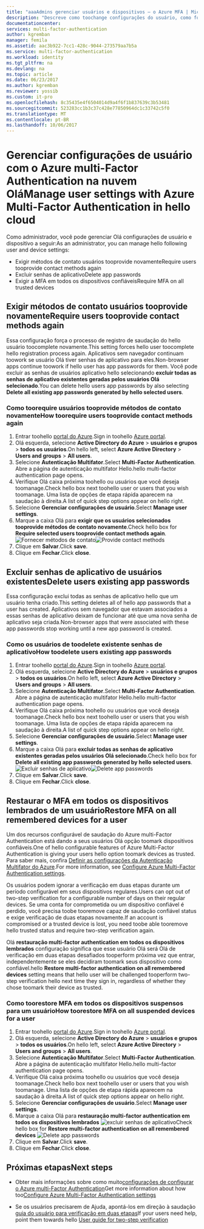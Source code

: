 ```yaml
---
title: "aaaAdmins gerenciar usuários e dispositivos – o Azure MFA | Microsoft Docs"
description: "Descreve como toochange configurações do usuário, como forçar Olá usuários toodo Olá processo de verificação novamente."
documentationcenter: 
services: multi-factor-authentication
author: kgremban
manager: femila
ms.assetid: aac3b922-7cc1-428c-9044-273579aa7b5a
ms.service: multi-factor-authentication
ms.workload: identity
ms.tgt_pltfrm: na
ms.devlang: na
ms.topic: article
ms.date: 06/23/2017
ms.author: kgremban
ms.reviewer: yossib
ms.custom: it-pro
ms.openlocfilehash: 8c35435e4f6504014d9a4f6f1b837639c3b53481
ms.sourcegitcommit: 523283cc1b3c37c428e77850964dc1c33742c5f0
ms.translationtype: MT
ms.contentlocale: pt-BR
ms.lasthandoff: 10/06/2017
---
```

# <a name="manage-user-settings-with-azure-multi-factor-authentication-in-hello-cloud"></a><span data-ttu-id="365f2-103">Gerenciar configurações de usuário com o Azure multi-Factor Authentication na nuvem Olá</span><span class="sxs-lookup"><span data-stu-id="365f2-103">Manage user settings with Azure Multi-Factor Authentication in hello cloud</span></span>
<span data-ttu-id="365f2-104">Como administrador, você pode gerenciar Olá configurações de usuário e dispositivo a seguir:</span><span class="sxs-lookup"><span data-stu-id="365f2-104">As an administrator, you can manage hello following user and device settings:</span></span>

* <span data-ttu-id="365f2-105">Exigir métodos de contato usuários tooprovide novamente</span><span class="sxs-lookup"><span data-stu-id="365f2-105">Require users tooprovide contact methods again</span></span>
* <span data-ttu-id="365f2-106">Excluir senhas de aplicativo</span><span class="sxs-lookup"><span data-stu-id="365f2-106">Delete app passwords</span></span>
* <span data-ttu-id="365f2-107">Exigir a MFA em todos os dispositivos confiáveis</span><span class="sxs-lookup"><span data-stu-id="365f2-107">Require MFA on all trusted devices</span></span> 

## <a name="require-users-tooprovide-contact-methods-again"></a><span data-ttu-id="365f2-108">Exigir métodos de contato usuários tooprovide novamente</span><span class="sxs-lookup"><span data-stu-id="365f2-108">Require users tooprovide contact methods again</span></span>
<span data-ttu-id="365f2-109">Essa configuração força o processo de registro de saudação do hello usuário toocomplete novamente.</span><span class="sxs-lookup"><span data-stu-id="365f2-109">This setting forces hello user toocomplete hello registration process again.</span></span> <span data-ttu-id="365f2-110">Aplicativos sem navegador continuam toowork se usuário Olá tiver senhas de aplicativo para eles.</span><span class="sxs-lookup"><span data-stu-id="365f2-110">Non-browser apps continue toowork if hello user has app passwords for them.</span></span>  <span data-ttu-id="365f2-111">Você pode excluir as senhas de usuários aplicativo hello selecionando **excluir todas as senhas de aplicativo existentes geradas pelos usuários Olá selecionado**.</span><span class="sxs-lookup"><span data-stu-id="365f2-111">You can delete hello users app passwords by also selecting **Delete all existing app passwords generated by hello selected users**.</span></span>

### <a name="how-toorequire-users-tooprovide-contact-methods-again"></a><span data-ttu-id="365f2-112">Como toorequire usuários tooprovide métodos de contato novamente</span><span class="sxs-lookup"><span data-stu-id="365f2-112">How toorequire users tooprovide contact methods again</span></span>
1. <span data-ttu-id="365f2-113">Entrar toohello [portal do Azure](https://portal.azure.com).</span><span class="sxs-lookup"><span data-stu-id="365f2-113">Sign in toohello [Azure portal](https://portal.azure.com).</span></span>
2. <span data-ttu-id="365f2-114">Olá esquerda, selecione **Active Directory do Azure** > **usuários e grupos** > **todos os usuários**.</span><span class="sxs-lookup"><span data-stu-id="365f2-114">On hello left, select **Azure Active Directory** > **Users and groups** > **All users**.</span></span>
3. <span data-ttu-id="365f2-115">Selecione **Autenticação Multifator**.</span><span class="sxs-lookup"><span data-stu-id="365f2-115">Select **Multi-Factor Authentication**.</span></span> <span data-ttu-id="365f2-116">Abre a página de autenticação multifator Hello.</span><span class="sxs-lookup"><span data-stu-id="365f2-116">hello multi-factor authentication page opens.</span></span> 
4. <span data-ttu-id="365f2-117">Verifique Olá caixa próxima toohello ou usuários que você deseja toomanage.</span><span class="sxs-lookup"><span data-stu-id="365f2-117">Check hello box next toohello user or users that you wish toomanage.</span></span> <span data-ttu-id="365f2-118">Uma lista de opções de etapa rápida aparecem na saudação à direita.</span><span class="sxs-lookup"><span data-stu-id="365f2-118">A list of quick step options appear on hello right.</span></span> 
5. <span data-ttu-id="365f2-119">Selecione **Gerenciar configurações de usuário**.</span><span class="sxs-lookup"><span data-stu-id="365f2-119">Select **Manage user settings**.</span></span>
6. <span data-ttu-id="365f2-120">Marque a caixa Olá para **exigir que os usuários selecionados tooprovide métodos de contato novamente**.</span><span class="sxs-lookup"><span data-stu-id="365f2-120">Check hello box for **Require selected users tooprovide contact methods again**.</span></span>
   <span data-ttu-id="365f2-121">![Fornecer métodos de contato](./media/multi-factor-authentication-manage-users-and-devices/reproofup.png)</span><span class="sxs-lookup"><span data-stu-id="365f2-121">![Provide contact methods](./media/multi-factor-authentication-manage-users-and-devices/reproofup.png)</span></span>
7. <span data-ttu-id="365f2-122">Clique em **Salvar**.</span><span class="sxs-lookup"><span data-stu-id="365f2-122">Click **save**.</span></span>
8. <span data-ttu-id="365f2-123">Clique em **Fechar**.</span><span class="sxs-lookup"><span data-stu-id="365f2-123">Click **close**.</span></span>

## <a name="delete-users-existing-app-passwords"></a><span data-ttu-id="365f2-124">Excluir senhas de aplicativo de usuários existentes</span><span class="sxs-lookup"><span data-stu-id="365f2-124">Delete users existing app passwords</span></span>
<span data-ttu-id="365f2-125">Essa configuração exclui todas as senhas de aplicativo hello que um usuário tenha criado.</span><span class="sxs-lookup"><span data-stu-id="365f2-125">This setting deletes all of hello app passwords that a user has created.</span></span> <span data-ttu-id="365f2-126">Aplicativos sem navegador que estavam associados a essas senhas de aplicativo deixam de funcionar até que uma nova senha de aplicativo seja criada.</span><span class="sxs-lookup"><span data-stu-id="365f2-126">Non-browser apps that were associated with these app passwords stop working until a new app password is created.</span></span>

### <a name="how-toodelete-users-existing-app-passwords"></a><span data-ttu-id="365f2-127">Como os usuários de toodelete existente senhas de aplicativo</span><span class="sxs-lookup"><span data-stu-id="365f2-127">How toodelete users existing app passwords</span></span>
1. <span data-ttu-id="365f2-128">Entrar toohello [portal do Azure](https://portal.azure.com).</span><span class="sxs-lookup"><span data-stu-id="365f2-128">Sign in toohello [Azure portal](https://portal.azure.com).</span></span>
2. <span data-ttu-id="365f2-129">Olá esquerda, selecione **Active Directory do Azure** > **usuários e grupos** > **todos os usuários**.</span><span class="sxs-lookup"><span data-stu-id="365f2-129">On hello left, select **Azure Active Directory** > **Users and groups** > **All users**.</span></span>
3. <span data-ttu-id="365f2-130">Selecione **Autenticação Multifator**.</span><span class="sxs-lookup"><span data-stu-id="365f2-130">Select **Multi-Factor Authentication**.</span></span> <span data-ttu-id="365f2-131">Abre a página de autenticação multifator Hello.</span><span class="sxs-lookup"><span data-stu-id="365f2-131">hello multi-factor authentication page opens.</span></span> 
6. <span data-ttu-id="365f2-132">Verifique Olá caixa próxima toohello ou usuários que você deseja toomanage.</span><span class="sxs-lookup"><span data-stu-id="365f2-132">Check hello box next toohello user or users that you wish toomanage.</span></span> <span data-ttu-id="365f2-133">Uma lista de opções de etapa rápida aparecem na saudação à direita.</span><span class="sxs-lookup"><span data-stu-id="365f2-133">A list of quick step options appear on hello right.</span></span> 
7. <span data-ttu-id="365f2-134">Selecione **Gerenciar configurações de usuário**.</span><span class="sxs-lookup"><span data-stu-id="365f2-134">Select **Manage user settings**.</span></span>
8. <span data-ttu-id="365f2-135">Marque a caixa Olá para **excluir todas as senhas de aplicativo existentes geradas pelos usuários Olá selecionado**.</span><span class="sxs-lookup"><span data-stu-id="365f2-135">Check hello box for **Delete all existing app passwords generated by hello selected users**.</span></span>
   <span data-ttu-id="365f2-136">![Excluir senhas de aplicativo](./media/multi-factor-authentication-manage-users-and-devices/deleteapppasswords.png)</span><span class="sxs-lookup"><span data-stu-id="365f2-136">![Delete app passwords](./media/multi-factor-authentication-manage-users-and-devices/deleteapppasswords.png)</span></span>
9. <span data-ttu-id="365f2-137">Clique em **Salvar**.</span><span class="sxs-lookup"><span data-stu-id="365f2-137">Click **save**.</span></span>
10. <span data-ttu-id="365f2-138">Clique em **Fechar**.</span><span class="sxs-lookup"><span data-stu-id="365f2-138">Click **close**.</span></span>

## <a name="restore-mfa-on-all-remembered-devices-for-a-user"></a><span data-ttu-id="365f2-139">Restaurar o MFA em todos os dispositivos lembrados de um usuário</span><span class="sxs-lookup"><span data-stu-id="365f2-139">Restore MFA on all remembered devices for a user</span></span>
<span data-ttu-id="365f2-140">Um dos recursos configurável de saudação do Azure multi-Factor Authentication está dando a seus usuários Olá opção toomark dispositivos confiáveis.</span><span class="sxs-lookup"><span data-stu-id="365f2-140">One of hello configurable features of Azure Multi-Factor Authentication is giving your users hello option toomark devices as trusted.</span></span> <span data-ttu-id="365f2-141">Para saber mais, confira [Definir as configurações da Autenticação Multifator do Azure](multi-factor-authentication-whats-next.md#remember-multi-factor-authentication-for-devices-that-users-trust).</span><span class="sxs-lookup"><span data-stu-id="365f2-141">For more information, see [Configure Azure Multi-Factor Authentication settings](multi-factor-authentication-whats-next.md#remember-multi-factor-authentication-for-devices-that-users-trust).</span></span>

<span data-ttu-id="365f2-142">Os usuários podem ignorar a verificação em duas etapas durante um período configurável em seus dispositivos regulares.</span><span class="sxs-lookup"><span data-stu-id="365f2-142">Users can opt out of two-step verification for a configurable number of days on their regular devices.</span></span> <span data-ttu-id="365f2-143">Se uma conta for comprometida ou um dispositivo confiável é perdido, você precisa toobe tooremove capaz de saudação confiável status e exige verificação de duas etapas novamente.</span><span class="sxs-lookup"><span data-stu-id="365f2-143">If an account is compromised or a trusted device is lost, you need toobe able tooremove hello trusted status and require two-step verification again.</span></span>

<span data-ttu-id="365f2-144">Olá **restauração multi-factor authentication em todos os dispositivos lembrados** configuração significa que esse usuário Olá será Olá de verificação em duas etapas desafiados tooperform próxima vez que entrar, independentemente se eles decidiram toomark seus dispositivo como confiável.</span><span class="sxs-lookup"><span data-stu-id="365f2-144">hello **Restore multi-factor authentication on all remembered devices** setting means that hello user will be challenged tooperform two-step verification hello next time they sign in, regardless of whether they chose toomark their device as trusted.</span></span> 

### <a name="how-toorestore-mfa-on-all-suspended-devices-for-a-user"></a><span data-ttu-id="365f2-145">Como toorestore MFA em todos os dispositivos suspensos para um usuário</span><span class="sxs-lookup"><span data-stu-id="365f2-145">How toorestore MFA on all suspended devices for a user</span></span>
1. <span data-ttu-id="365f2-146">Entrar toohello [portal do Azure](https://portal.azure.com).</span><span class="sxs-lookup"><span data-stu-id="365f2-146">Sign in toohello [Azure portal](https://portal.azure.com).</span></span>
2. <span data-ttu-id="365f2-147">Olá esquerda, selecione **Active Directory do Azure** > **usuários e grupos** > **todos os usuários**.</span><span class="sxs-lookup"><span data-stu-id="365f2-147">On hello left, select **Azure Active Directory** > **Users and groups** > **All users**.</span></span>
3. <span data-ttu-id="365f2-148">Selecione **Autenticação Multifator**.</span><span class="sxs-lookup"><span data-stu-id="365f2-148">Select **Multi-Factor Authentication**.</span></span> <span data-ttu-id="365f2-149">Abre a página de autenticação multifator Hello.</span><span class="sxs-lookup"><span data-stu-id="365f2-149">hello multi-factor authentication page opens.</span></span> 
6. <span data-ttu-id="365f2-150">Verifique Olá caixa próxima toohello ou usuários que você deseja toomanage.</span><span class="sxs-lookup"><span data-stu-id="365f2-150">Check hello box next toohello user or users that you wish toomanage.</span></span> <span data-ttu-id="365f2-151">Uma lista de opções de etapa rápida aparecem na saudação à direita.</span><span class="sxs-lookup"><span data-stu-id="365f2-151">A list of quick step options appear on hello right.</span></span> 
7. <span data-ttu-id="365f2-152">Selecione **Gerenciar configurações de usuário**.</span><span class="sxs-lookup"><span data-stu-id="365f2-152">Select **Manage user settings**.</span></span>
8. <span data-ttu-id="365f2-153">Marque a caixa Olá para **restauração multi-factor authentication em todos os dispositivos lembrados**
   ![excluir senhas de aplicativo](./media/multi-factor-authentication-manage-users-and-devices/rememberdevices.png)</span><span class="sxs-lookup"><span data-stu-id="365f2-153">Check hello box for **Restore multi-factor authentication on all remembered devices**
![Delete app passwords](./media/multi-factor-authentication-manage-users-and-devices/rememberdevices.png)</span></span>
9. <span data-ttu-id="365f2-154">Clique em **Salvar**.</span><span class="sxs-lookup"><span data-stu-id="365f2-154">Click **save**.</span></span>
10. <span data-ttu-id="365f2-155">Clique em **Fechar**.</span><span class="sxs-lookup"><span data-stu-id="365f2-155">Click **close**.</span></span>

## <a name="next-steps"></a><span data-ttu-id="365f2-156">Próximas etapas</span><span class="sxs-lookup"><span data-stu-id="365f2-156">Next steps</span></span>

- <span data-ttu-id="365f2-157">Obter mais informações sobre como muito[configurações de configurar o Azure multi-Factor Authentication](multi-factor-authentication-whats-next.md)</span><span class="sxs-lookup"><span data-stu-id="365f2-157">Get more information about how too[Configure Azure Multi-Factor Authentication settings](multi-factor-authentication-whats-next.md)</span></span>

- <span data-ttu-id="365f2-158">Se os usuários precisarem de Ajuda, apontá-los em direção à saudação [guia do usuário para verificação em duas etapas](./end-user/multi-factor-authentication-end-user.md)</span><span class="sxs-lookup"><span data-stu-id="365f2-158">If your users need help, point them towards hello [User guide for two-step verification](./end-user/multi-factor-authentication-end-user.md)</span></span>
